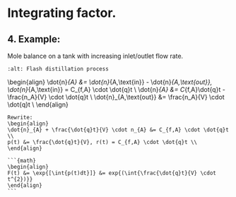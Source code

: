 # Integrating factor. 

## 4. Example:
Mole balance on a tank with increasing inlet/outlet flow rate.

```{image} ./_Integrating_factors_image.jpg
:alt: Flash distillation process
```

\begin{align}
\dot{n}_{A} &= \dot{n}_{A,\text{in}} - \dot{n}_{A,\text{out}}, \dot{n}_{A,\text{in}} = C_{f,A} \cdot \dot{q}t \\
\dot{n}_{A} &= C_{f,A}\dot{q}t - \frac{n_A}{V} \cdot \dot{q}t \\
\dot{n}_{A,\text{out}} &= \frac{n_A}{V} \cdot \dot{q}t \\
\end{align}

````{dropdown} 4. Solution
Rewrite: 
\begin{align}
\dot{n}_{A} + \frac{\dot{q}t}{V} \cdot n_{A} &= C_{f,A} \cdot \dot{q}t \\
p(t) &= \frac{\dot{q}t}{V}, r(t) = C_{f,A} \cdot \dot{q}t \\
\end{align}

```{math}
\begin{align}
F(t) &= \exp{[\int{p(t)dt}]} &= exp{(\int{\frac{\dot{q}t}{V} \cdot t^{2})}}
\end{align}
```